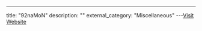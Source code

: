 ---
title: "92naMoN"
description: ""
external_category: "Miscellaneous"
---[Visit Website](https://github.com/92naMoN)

